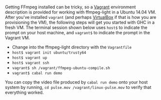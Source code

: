 Getting FFmpeg installed can be tricky, so a [Vagrant](www.vagrantup.com) environment description is provided for working with ffmpeg-light in a Ubuntu 14.04 VM. After you've installed `vagrant` (and perhaps [VirtualBox](https://www.virtualbox.org) if that is how you are provisioning the VM), the following steps will get you started with GHC in a fresh VM. The terminal session shown below uses `host$` to indicate the prompt on your host machine, and `vagrant$` to indicate the prompt in the Vagrant VM.

- Change into the ffmpeg-light directory with the `Vagrantfile`
- `host$ vagrant init ubuntu/trusty64`
- `host$ vagrant up`
- `host$ vagrant ssh`
- `vagrant$ sh /vagrant/ffmpeg-ubuntu-compile.sh`
- `vagrant$ cabal run demo`

You can copy the video file produced by `cabal run demo` onto your host system by running, `cd pulse.mov /vagrant/linux-pulse.mov` to verify that everything worked.
